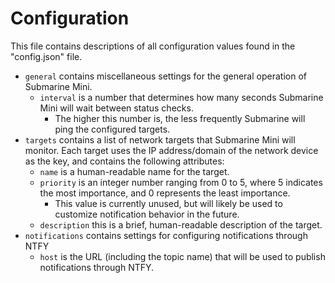 # Configuration

This file contains descriptions of all configuration values found in the "config.json" file.

- `general` contains miscellaneous settings for the general operation of Submarine Mini.
    - `interval` is a number that determines how many seconds Submarine Mini will wait between status checks.
        - The higher this number is, the less frequently Submarine will ping the configured targets.
- `targets` contains a list of network targets that Submarine Mini will monitor. Each target uses the IP address/domain of the network device as the key, and contains the following attributes:
    - `name` is a human-readable name for the target.
    - `priority` is an integer number ranging from 0 to 5, where 5 indicates the most importance, and 0 represents the least importance.
        - This value is currently unused, but will likely be used to customize notification behavior in the future.
    - `description` this is a brief, human-readable description of the target.
- `notifications` contains settings for configuring notifications through NTFY
    - `host` is the URL (including the topic name) that will be used to publish notifications through NTFY.
